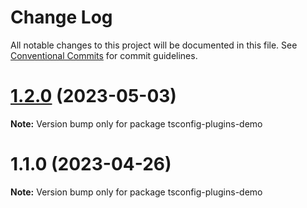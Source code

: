 # Change Log

All notable changes to this project will be documented in this file.
See [Conventional Commits](https://conventionalcommits.org) for commit guidelines.

# [1.2.0](https://github.com/matteobruni/typedoc-plugins/compare/tsconfig-plugins-demo@1.1.0...tsconfig-plugins-demo@1.2.0) (2023-05-03)

**Note:** Version bump only for package tsconfig-plugins-demo





# 1.1.0 (2023-04-26)

**Note:** Version bump only for package tsconfig-plugins-demo

